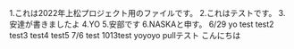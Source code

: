 1.これは2022年上松プロジェクト用のファイルです。
2.これはテストです。
3.安達が書きましたよ
4.YO
5.安部です
6.NASKAと申す。
6/29 yo
test
test2
test3
test4
test5
7/6 test
1013test
yoyoyo
pullテスト
こんにちは